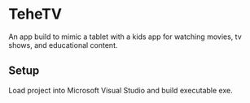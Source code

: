 # TeheTV 

An app build to mimic a tablet with a kids app for watching movies, tv shows, and educational content.

## Setup

Load project into Microsoft Visual Studio and build executable exe.
